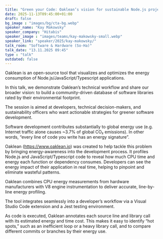 ```yaml
---
title: "Green your Code: Oaklean’s vision for sustainable Node.js projects 🇬🇧"
date: 2025-11-13T09:45:00+01:00
draft: false
bg_image : "images/bg/cta-bg.webp"
speaker_name: "Kay Makowsky"
speaker_company: "Hitabis"
speaker_image : "images/teams/kay-makowsky-small.webp"
speaker_link: "speaker/2025/kay-makowsky/"
talk_room: "Software & Hardware (So-Ha)"
talk_date: "13.11.2025 09:45"
type : "talk"
outdated: false
---
```


Oaklean is an open-source tool that visualizes and optimizes the energy consumption of Node.js/JavaScript/Typescript applications.

In this talk, we demonstrate Oaklean’s technical workflow and share our broader vision: to build a community-driven database of software libraries rated by their environmental footprint.

The session is aimed at developers, technical decision-makers, and sustainability officers who want actionable strategies for greener software development.

Software development contributes substantially to global energy use (e.g. Internet traffic alone causes ~3.7% of global CO₂ emissions). In other words, “every line of code you write has an energy signature”.

Oaklean (https://www.oaklean.io) was created to help tackle this problem by bringing energy-awareness into the development process. It profiles Node.js and JavaScript/Typescript code to reveal how much CPU time and energy each function or dependency consumes. Developers can see the energy impact of their application in real time, helping to pinpoint and eliminate wasteful patterns.

Oaklean combines CPU energy measurements from hardware manufacturers with V8 engine instrumentation to deliver accurate, line-by-line energy profiling.

The tool integrates seamlessly into a developer’s workflow via a Visual Studio Code extension and a Jest testing environment.

As code is executed, Oaklean annotates each source line and library call with its estimated energy and time cost. This makes it easy to identify “hot spots,” such as an inefficient loop or a heavy library call, and to compare different commits or branches by their energy use.
